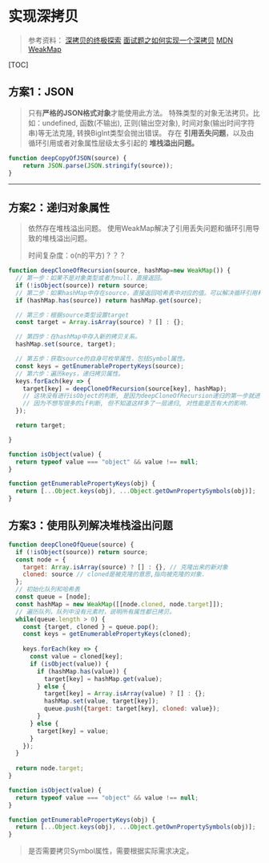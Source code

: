 # 实现深拷贝

>参考资料：
>[深拷贝的终极探索](https://yanhaijing.com/javascript/2018/10/10/clone-deep/)
>[面试题之如何实现一个深拷贝](https://muyiy.cn/blog/4/4.3.html#%E5%BC%95%E8%A8%80)
>[MDN WeakMap](https://developer.mozilla.org/zh-CN/docs/Web/JavaScript/Reference/Global_Objects/WeakMap)

[TOC]


## 方案1：JSON

> 只有**严格的JSON格式对象**才能使用此方法。
> 特殊类型的对象无法拷贝。比如：undefined, 函数(不输出), 正则(输出空对象), 时间对象(输出时间字符串)等无法克隆, 转换BigInt类型会抛出错误。
> 存在 **引用丢失问题**，以及由循环引用或者对象属性层级太多引起的 **堆栈溢出问题。**

```js
function deepCopyOfJSON(source) {
	return JSON.parse(JSON.stringify(source));
}
```

-----

## 方案2：递归对象属性

> 依然存在堆栈溢出问题。
> 使用WeakMap解决了引用丢失问题和循环引用导致的堆栈溢出问题。
>
> 时间复杂度：o(n的平方)？？？

```js
function deepCloneOfRecursion(source, hashMap=new WeakMap()) {
  // 第一步：如果不是对象类型或者为null，直接返回。
  if (!isObject(source)) return source;
  // 第二步：如果hashMap中存在source，直接返回哈希表中对应的值。可以解决循环引用和引用丢失问题。
  if (hashMap.has(source)) return hashMap.get(source);

  // 第三步：根据source类型设置target
  const target = Array.isArray(source) ? [] : {};

  // 第四步：在hashMap中存入新的拷贝关系。
  hashMap.set(source, target);

  // 第五步：获取source的自身可枚举属性，包括Symbol属性。
  const keys = getEnumerablePropertyKeys(source);
  // 第六步：遍历keys，递归拷贝属性。
  keys.forEach(key => {
    target[key] = deepCloneOfRecursion(source[key], hashMap);
    // 这块没有进行isObject的判断, 是因为deepCloneOfRecursion递归的第一步就进行了判断.
    // 因为不想写很多的if判断, 但不知道这样多了一层递归, 对性能是否有大的影响.
  });

  return target;

}

function isObject(value) {
  return typeof value === "object" && value !== null;
}

function getEnumerablePropertyKeys(obj) {
  return [...Object.keys(obj), ...Object.getOwnPropertySymbols(obj)];
}
```


## 方案3：使用队列解决堆栈溢出问题

	
```js
function deepCloneOfQueue(source) {
  if (!isObject(source)) return source;
  const node = {
    target: Array.isArray(source) ? [] : {}, // 克隆出来的新对象
    cloned: source // cloned是被克隆的意思,指向被克隆的对象.
  };
  // 初始化队列和哈希表
  const queue = [node];
  const hashMap = new WeakMap([[node.cloned, node.target]]);
  // 遍历队列，队列中没有元素时，说明所有属性都已拷贝。
  while(queue.length > 0) {
    const {target, cloned } = queue.pop();
    const keys = getEnumerablePropertyKeys(cloned);
    
    keys.forEach(key => {
      const value = cloned[key];
      if (isObject(value)) {
        if (hashMap.has(value)) {
          target[key] = hashMap.get(value);
        } else {
          target[key] = Array.isArray(value) ? [] : {};
          hashMap.set(value, target[key]);
          queue.push({target: target[key], cloned: value});
        }
      } else {
        target[key] = value;
      }
    });
  }
  
  return node.target;
}

function isObject(value) {
  return typeof value === "object" && value !== null;
}

function getEnumerablePropertyKeys(obj) {
  return [...Object.keys(obj), ...Object.getOwnPropertySymbols(obj)];
}
```

> 是否需要拷贝Symbol属性，需要根据实际需求决定。


